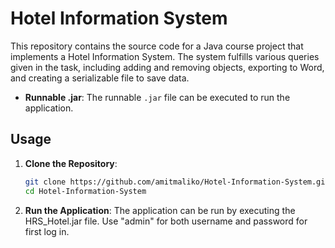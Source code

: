 # Hotel Information System

This repository contains the source code for a Java course project that implements a Hotel Information System. The system fulfills various queries given in the task, including adding and removing objects, exporting to Word, and creating a serializable file to save data.

- **Runnable .jar**: The runnable `.jar` file can be executed to run the application.

## Usage

1. **Clone the Repository**:
   ```sh
   git clone https://github.com/amitmaliko/Hotel-Information-System.git
   cd Hotel-Information-System
2. **Run the Application**:
The application can be run by executing the HRS_Hotel.jar file.
 Use "admin" for both username and password for first log in.